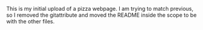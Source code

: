 This is my initial upload of a pizza webpage. I am trying to match previous, so I removed the gitattribute and moved the README inside the scope to be with the other files.
